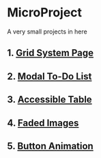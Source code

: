 # MicroProject
A very small projects in here  

## 1. [Grid System Page](https://juhwan1004.github.io/MicroProject/grid_system_page/)   
## 2. [Modal To-Do List](https://juhwan1004.github.io/MicroProject/modal_todolist/)  
## 3. [Accessible Table](https://juhwan1004.github.io/MicroProject/accessible_table/)    

## 4. [Faded Images](https://juhwan1004.github.io/MicroProject/faded_images/)

## 5. [Button Animation](https://juhwan1004.github.io/MicroProject/button_animation/)



